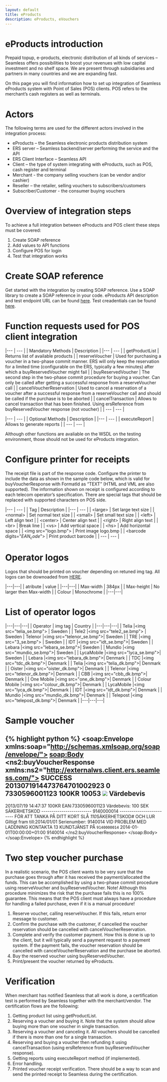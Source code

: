 ```yaml
---
layout: default
title: eProducts
description: eProducts, eVouchers
---
```


# eProducts introduction

Prepaid topup, e-products, electronic distribution of all kinds of services – Seamless offers possibilities to boost your revenues with low capital investment and no shelf space. We are present through subsidiaries and partners in many countries and we are expanding fast.

On this page you will find information how to set up integration of Seamless eProducts system with Point of Sales (POS) clients. POS refers to the merchant’s cash registers as well as terminals.


# Actors
The following terms are used for the different actors involved in the integration process:

* eProducts – the Seamless electronic products distribution system
* ERS server – Seamless backend/server performing the service and the API
* ERS Client Interface – Seamless API
* Client – the type of system integrating with eProducts, such as POS, cash register and terminal
* Merchant - the company selling vouchers (can be vendor and/or cashier)
* Reseller – the retailer, selling vouchers to subscribers/customers
* Subscriber/Customer - the consumer buying vouchers

# Overview of integration steps
To achieve a full integration between eProducts and POS client these steps must be covered:

1. Create SOAP reference
2. Add values to API functions
3. Configure POS for login
4. Test that integration works

# Create SOAP reference
Get started with the integration by creating SOAP reference. Use a SOAP library to create a SOAP reference in your code. eProducts API description and test endpoint URL can be found [here](/merchant/reference/eproductsapi.html).
Test creadentials can be found [here](/merchant/reference/signup.html).

# Function requests used for POS client integration

|--- | --- |
|  Mandatory Methods | Description |
|--- | --- |
| getProductList | Returns list of available products |
| reserveVoucher | Used for purchasing a voucher in a two-phase commit manner. ERS will only keep the reservation for a limited time (configurable on the ERS, typically a few minutes) after which a buyReservedVoucher might fail |
| buyReservedVoucher | The second step in the two-phase commit procedure for buying a voucher. Can only be called after getting a successful response from a reserveVoucher call |
| cancelVoucherReservation | Used to cancel a reservation of a voucher after a successful response from a reserveVoucher call and should be called if the purchase is to be aborted |
| cancelTransaction | Allows to cancel transaction that has been finished. Using ersReference from buyReservedVoucher response (not voucher) |
| --- | --- |

|--- | --- |
|  Optional Methods | Description |
|--- | --- |
| executeReport | Allows to generate reports |
| --- | --- |

Although other functions are avaliable on the WSDL on the testing environment, those should not be used for eProducts integration.

# Configure printer for receipts
The receipt file is part of the response code. Configure the printer to include the data as shown in the sample code below, which is valid for buyVoucherResponse with FormatId as “TEXT” (HTML and VML are also supported). The information shown on receipt is configured according to each telecom operator’s specification. There are special tags that should be replaced with supported characters on POS side.

|--- | --- |
|  Tag | Description |
|--- | --- |
| &lt;large&gt; | Set large text size |
| &lt;normal&gt; | Set normal text size |
| &lt;small&gt; | Set small text size |
| &lt;left&gt; | Left align text |
| &lt;center&gt; | Center align text |
| &lt;right&gt; | Right align text |
| &lt;br&gt; | Break line |
| &lt;vs&gt; | Add vertical space |
| &lt;hs&gt; | Add horizontal space |
| &lt;img src="logo.bmp"&gt; | Print image logo.bmp |
| &lt;barcode digits="$EAN_code$"&gt; | Print product barcode |
| --- | --- |

# Operator logos

Logos that should be printed on voucher depending on retuned img tag.
All logos can be downoaded from [HERE](/downloads/logos/Logos.zip).

|---|---|
| atribute | value |
|---|---|
| Max-width | 384px |
| Max-height | No larger then Max-width |
| Colour | Monochrome | 
|---|---|

# List of operator logos

|---|---|---|
| Operator | img tag | Country |
|---|---|---|
| Telia |&lt;img src="telia_se.bmp"&gt; | Sweden |
| Tele2 |&lt;img src="tele2_se.bmp"&gt; | Sweden
| Telenor |&lt;img src="telenor_se.bmp"&gt;| Sweden | 
| TRE |&lt;img src="3_se.bmp"&gt; |  Sweden |
| IDT |&lt;img src="idt_se.bmp"&gt;| Sweden |
| Lebara |&lt;img src="lebara_se.bmp"&gt;| Sweden |
| Mundio |&lt;img src="mundio_se.bmp"&gt;| Sweden |
| LycaMobile |&lt;img src="lyca_se.bmp"&gt;| Sweden |
| Lebara |&lt;img src="lebara_dk.bmp"&gt;| Denmark |
| TDC |&lt;img src="tdc_dk.bmp"&gt;| Denmark |
| Telia |&lt;img src="telia_dk.bmp"&gt;| Denmark |
| Oister |&lt;img src="oister_dk.bmp"&gt;| Denmark |
| Telenor |&lt;img src="telenor_dk.bmp"&gt;| Denmark |
| CBB |&lt;img src="cbb_dk.bmp"&gt;| Denmark |
| One Mobile |&lt;img src="one_dk.bmp"&gt;| Denmark |
| Colour Mobile |&lt;img src="colour_dk.bmp"&gt;| Denmark |
| LycaMobile |&lt;img src="lyca_dk.bmp"&gt;| Denmark |
| IDT |&lt;img src="idt_dk.bmp"&gt;| Denmark |
| Mundio |&lt;img src="mundio_dk.bmp"&gt;| Denmark |
| Telepost |&lt;img src="telepost_dk.bmp"&gt;| Denmark |
|---|---|---|

# Sample voucher

{% highlight python %}
<soap:Envelope xmlns:soap="http://schemas.xmlsoap.org/soap/envelope/">
<soap:Body>
<ns2:buyVoucherResponse xmlns:ns2="http://externalws.client.ers.seamless.com/">
<return>
<errorDescription>SUCCESS</errorDescription>
<ersReference>2013071914473764701002923</ersReference>
<resultCode>0</resultCode>
<productEAN>7330596001123</productEAN>
<productName><name of product> 100KR</productName>
<productSKU>10053</productSKU>
<receipt>
	<img src="telia_se.bmp">
	Värdebevis
<vs>
---------
2013/07/19 14:47:37
<vs>
<name of voucher> 100KR
<vs>
EAN:7330596001123
<vs>
Värdebevis: 100 SEK
<vs>
SÄKERHETSKOD <vs>
-------------------------<vs>
9140000014 <vs>
-------------------------<vs>
FÖR ATT TANKA PÅ DITT KORT SLÅ *110*SÄKERHETSKOD# OCH LUR
Giltigt fram till:2014/01/01
<vs>
Serienumber: 9140014
<vs>
VID PROBLEM MED
<vs>
LADDNING KONTAKTA 13
<vs>
<Operator> KUNDTJÄNST PÅ 
<barcode digits="7330596001123">
<phone number>
</receipt>
<voucher>
 <code>9140000014</code>
 <expiryDate>2014-01-01T00:00:00+01:00</expiryDate>
 <serial>9140014</serial>
</voucher>
</return>
</ns2:buyVoucherResponse>
</soap:Body>
</soap:Envelope>
{% endhighlight %}



# Two step voucher purchase
In a realistic scenario, the POS client wants to be very sure that the purchase goes through after it has received the payment/allocated the funds. This can be accomplished by using a two-phase commit procedure using reserveVoucher and buyReservedVoucher.
Note! Although this procedure minimizes the risk that the purchase fails this is no 100% guarantee. This means that the POS client must always have a procedure for handling a failed purchase, even if it is a manual procedure!

1. Reserve voucher, calling reserveVoucher. If this fails, return error message to customer.
2. Confirm the purchase with the customer, if cancelled the voucher reservation should be cancelled with cancelVoucherReservation.
3. Complete and verify the customer payment. How this is done is up to the client, but it will typically send a payment request to a payment system. If the payment fails, the voucher reservation should be cancelled with cancelVoucherReservation and the purchase be aborted.
4. Buy the reserved voucher using buyReservedVoucher.
5. Print/present the voucher returned by eProducts.

# Verification
When merchant has notified Seamless that all work is done, a certification test is performed by Seamless together with the merchant/vendor.
The certification flows are the following:

1. Getting product list using getProductList.
2. Reserving a voucher and buying it. Note that the system should allow buying more than one voucher in single transaction.
3. Reserving a voucher and canceling it. All vouchers should be cancelled if there is more than one for a single transaction.
4. Reserving and buying a voucher then refunding it using cancelTransaction (using ersReference from buyReservedVoucher response).
5. Getting reports using executeReport method (if implemented).
6. Error handling.
7. Printed voucher receipt verification. There should be a way to scan and send the printed receipt to Seamless during the certification.
